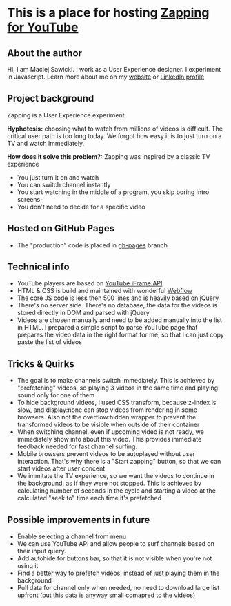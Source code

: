 # This is a place for hosting [Zapping for YouTube](http://zappingforyoutube.com)

## About the author
Hi, I am Maciej Sawicki. I work as a User Experience designer. I experiment in Javascript. Learn more about me on my [website](http://maciejsawicki.com) or [LinkedIn profile](https://pl.linkedin.com/in/maciej-sawicki-00137185)

## Project background
Zapping is a User Experience experiment. 

**Hyphotesis:** 
choosing what to watch from millions of videos is difficult. The critical user path is too long today. We forgot how easy it is to just turn on a TV and watch immediately. 

**How does it solve this problem?:** 
Zapping was inspired by a classic TV experience
- You just turn it on and watch
- You can switch channel instantly
- You start watching in the middle of a program, you skip boring intro screens-
- You don't need to decide for a specific video

## Hosted on GitHub Pages
- The "production" code is placed in [gh-pages](https://github.com/maciejsaw/zapping/tree/gh-pages) branch

## Technical info
- YouTube players are based on [YouTube iFrame API](https://developers.google.com/youtube/iframe_api_reference?hl=pl)
- HTML & CSS is build and maintained with wonderful [Webflow](http://webflow.io)
- The core JS code is less then 500 lines and is heavily based on jQuery
- There's no server side. There's no database, the data for the videos is stored directly in DOM and parsed with jQuery
- Videos are chosen manually and need to be added manually into the list in HTML. I prepared a simple script to parse YouTube page that prepares the video data in the right format for me, so that I can just copy paste the list of videos

## Tricks & Quirks
- The goal is to make channels switch immediately. This is achieved by "prefetching" videos, so playing 3 videos in the same time and playing sound only for one of them
- To hide background videos, I used CSS transform, because z-index is slow, and display:none can stop videos from rendering in some browsers. Also not the overflow:hidden wrapper to prevent the transformed videos to be visible when outside of their container
- When switching channel, even if upcoming video is not ready, we immediately show info about this video. This provides immediate feedback needed for fast channel surfing.
- Mobile browsers prevent videos to be autoplayed without user interaction. That's why there is a "Start zapping" button, so that we can start videos after user concent
- We immitate the TV experience, so we want the videos to continue in the background, as if they were not stopped. This is achieved by calculating number of seconds in the cycle and starting a video at the calculated "seek to" time each time it's prefetched

## Possible improvements in future
- Enable selecting a channel from menu
- We can use YouTube API and allow people to surf channels based on their input query.
- Add autohide for buttons bar, so that it is not visible when you're not using it
- Find a better way to prefetch videos, instead of just playing them in the background
- Pull data for channel only when needed, no need to download large list upfront (but this data is anyway small comapred to the videos)

